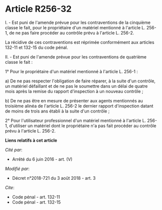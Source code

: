 # Article R256-32

I. - Est puni de l'amende prévue pour les contraventions de la cinquième classe le fait, pour le propriétaire d'un matériel
mentionné à l'article L. 256-1, de ne pas faire procéder au contrôle prévu à l'article L. 256-2.

La récidive de ces contraventions est réprimée conformément aux articles 132-11 et 132-15 du code pénal.

II. - Est puni de l'amende prévue pour les contraventions de quatrième classe le fait :

1° Pour le propriétaire d'un matériel mentionné à l'article L. 256-1 :

a) De ne pas respecter l'obligation de faire réparer, à la suite d'un contrôle, un matériel défaillant et de ne pas le
soumettre dans un délai de quatre mois après la remise du rapport d'inspection à un nouveau contrôle ;

b) De ne pas être en mesure de présenter aux agents mentionnés au troisième alinéa de l'article L. 256-2 le dernier rapport
d'inspection datant de moins de trois ans établi à la suite d'un contrôle ;

2° Pour l'utilisateur professionnel d'un matériel mentionné à l'article L. 256-1, d'utiliser un matériel dont le propriétaire
n'a pas fait procéder au contrôle prévu à l'article L. 256-2.

**Liens relatifs à cet article**

_Cité par_:

  - Arrêté du 6 juin 2016 - art. (V)

_Modifié par_:

  - Décret n°2018-721 du 3 août 2018 - art. 3

_Cite_:

  - Code pénal - art. 132-11
  - Code pénal - art. 132-15
